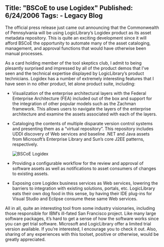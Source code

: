 Title: "BSCoE to use Logidex"
Published: 6/24/2006
Tags:
    - Legacy Blog
---
The official press release just came out announcing that the Commonwealth of Pennsylvania will be using LogicLibrary’s Logidex product as its asset metadata repository. This is quite an exciting development since it will afford BSCoE the opportunity to automate many of the asset cataloging, management, and approval functions that would have otherwise been manual processes.

As a card holding member of the tool skeptics club, I admit to being plesantly surprised and impressed by all of the product demos that I’ve seen and the technical expertise displayed by LogicLibrary’s product technicians. Logidex has a number of extremely interesting features that I have seen in no other product, let alone product suite, including:

* Visualization of the enterprise architectural layers with the Federal Enterprise Architecture (FEA) included out of the box and support for the integration of other popular models such as the Zachman framework. This allows users to navigate the layers of the enterprise architecture and examine the assets associated with each of the layers.
* Cataloging the contents of multiple disparate version control systems and presenting them as a “virtual repository”. This repository includes UDDI discovery of Web services and baseline .NET and Java assets from Microsoft’s Enterprise Library and Sun’s core J2EE patterns, respectively.

    ![BSCoE Logidex](https://s3.amazonaws.com/s3.beckshome.com/20060624-BSCoE-Logidex.jpg)

* Providing a configurable workflow for the review and approval of software assets as well as notifications to asset consumers of changes to existing assets.
* Exposing core Logidex business services as Web services, lowering the barriers to integration with existing solutions, portals, etc. LogicLibrary eats their own dog food in this sense, by having their IDE plug-ins for Visual Studio and Eclipse consume these same Web services.

All in all, quite an interesting tool from some industry visionaries, including those responsible for IBM’s ill-fated San Francisco project. Like many large software packages, it’s hard to get a sense of how the software works since you can get trial software. Microsoft and LogicLibrary offer a limited trial version available. If you’re interested, I encourage you to check it out. Also, sharing of any experiences with this toolset, positive or otherwise, would be greatly appreciated.